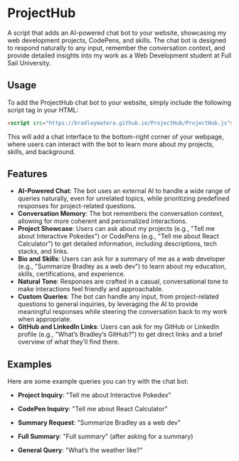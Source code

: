 # ProjectHub

A script that adds an AI-powered chat bot to your website, showcasing my web development projects, CodePens, and skills. The chat bot is designed to respond naturally to any input, remember the conversation context, and provide detailed insights into my work as a Web Development student at Full Sail University.

## Usage

To add the ProjectHub chat bot to your website, simply include the following script tag in your HTML:

```html
<script src="https://bradleymatera.github.io/ProjectHub/ProjectHub.js"></script>
```

This will add a chat interface to the bottom-right corner of your webpage, where users can interact with the bot to learn more about my projects, skills, and background.

## Features

- **AI-Powered Chat**: The bot uses an external AI to handle a wide range of queries naturally, even for unrelated topics, while prioritizing predefined responses for project-related questions.
- **Conversation Memory**: The bot remembers the conversation context, allowing for more coherent and personalized interactions.
- **Project Showcase**: Users can ask about my projects (e.g., "Tell me about Interactive Pokedex") or CodePens (e.g., "Tell me about React Calculator") to get detailed information, including descriptions, tech stacks, and links.
- **Bio and Skills**: Users can ask for a summary of me as a web developer (e.g., "Summarize Bradley as a web dev") to learn about my education, skills, certifications, and experience.
- **Natural Tone**: Responses are crafted in a casual, conversational tone to make interactions feel friendly and approachable.
- **Custom Queries**: The bot can handle any input, from project-related questions to general inquiries, by leveraging the AI to provide meaningful responses while steering the conversation back to my work when appropriate.
- **GitHub and LinkedIn Links**: Users can ask for my GitHub or LinkedIn profile (e.g., "What’s Bradley’s GitHub?") to get direct links and a brief overview of what they’ll find there.

## Examples

Here are some example queries you can try with the chat bot:

- **Project Inquiry**: "Tell me about Interactive Pokedex"  

- **CodePen Inquiry**: "Tell me about React Calculator"  

- **Summary Request**: "Summarize Bradley as a web dev"  

- **Full Summary**: "Full summary" (after asking for a summary)  
  
- **General Query**: "What’s the weather like?"
